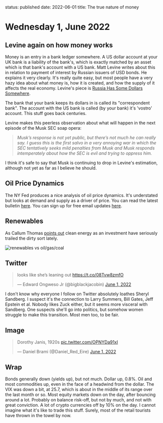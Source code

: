 status: published
date: 2022-06-01
title: The true nature of money

# Wednesday  1, June 2022

## Levine again on how money works

Money is an entry in a bank ledger somewhere.
A US dollar account at your UK bank is a liability of the bank's, which is exactly matched by an asset which is that bank's account with a US bank.
Matt Levine writes about this in relation to payment of interest by Russian issuers of USD bonds.
He explains it very clearly. It's really quite easy, but most people have a very hazy idea about what money is, how it is created, and how the supply of it affects the real economy. Levine's piece is [Russia Has Some Dollars Somewhere](https://www.bloomberg.com/opinion/articles/2022-05-31/russia-has-some-dollars-somewhere).

The bank that your bank keeps its dollars in is called its "correspondent bank". The account with the US bank is called (by your bank) it's 'vostro' account.
This stuff goes back centuries.

Levine makes this peerless observation about what will happen in the next episode of the Musk SEC soap opera:

> _Musk’s response is not yet public, but there’s not much he can really say. I guess this is the first salvo in a very annoying war in which the SEC tentatively seeks mild penalties from Musk and Musk responds intemperately about how the SEC is evil and trying to oppress him._

I think it's safe to say that Musk is continuing to drop in Levine's estimation, although not yet as far as I believe he should.

## Oil Price Dynamics

The NY Fed produces a nice analysis of oil price dynamics. It's understated but looks at demand and supply as a driver of price. You can read the latest bulletin [here](https://www.newyorkfed.org/medialibrary/media/research/policy/oil_decomposition/oil-decomp_2022-0531.pdf?la=en).  You can sign up for free email updates [here](https://www.newyorkfed.org/research/policy/oil_price_dynamics_report).


## Renewables

As Callum Thomas [points out](https://topdowncharts.substack.com/p/chart-of-the-week-and-weekly-report-aef?token=eyJ1c2VyX2lkIjoxMTAyMDI1LCJwb3N0X2lkIjo1NzI2NDcyNSwiXyI6IjJTQkZvIiwiaWF0IjoxNjU0MDc3ODI0LCJleHAiOjE2NTQwODE0MjQsImlzcyI6InB1Yi0zNTAwNTgiLCJzdWIiOiJwb3N0LXJlYWN0aW9uIn0.ilD6DjRBpUY5iG7j5xiIDKXN0UWHuQioi52fuWfhRGk&s=r) clean energy as an investment have seriously trailed the dirty sort lately.

![renewables vs oil/gas/coal](https://substackcdn.com/image/fetch/f_auto,q_auto:good,fl_progressive:steep/https%3A%2F%2Fbucketeer-e05bbc84-baa3-437e-9518-adb32be77984.s3.amazonaws.com%2Fpublic%2Fimages%2F09a48d34-82d8-4809-912f-46372c0a617d_1826x1236.png)

## Twitter

<blockquote class="twitter-tweet"><p lang="en" dir="ltr">looks like she’s leaning out <a href="https://t.co/08Tvw8zmfO">https://t.co/08Tvw8zmfO</a></p>&mdash; Edward Ongweso Jr (@bigblackjacobin) <a href="https://twitter.com/bigblackjacobin/status/1532089378075557893?ref_src=twsrc%5Etfw">June 1, 2022</a></blockquote> <script async src="https://platform.twitter.com/widgets.js" charset="utf-8"></script> 

I don't know why everyone I follow on Twitter absolutely loathes Sheryl Sandberg. 
I suspect it's the connection to Larry Summers, Bill Gates, Jeff Epstein et al.
Nobody likes Zuck either, but it seems more visceral with Sandberg.
One suspects she'll go into politics, but somehow women struggle to make this transition. 
Most men too, to be fair.

## Image

<blockquote class="twitter-tweet"><p lang="en" dir="ltr">Dorothy Janis, 1920s <a href="https://t.co/OPNYDa91xI">pic.twitter.com/OPNYDa91xI</a></p>&mdash; Daniel Brami (@Daniel_Red_Eire) <a href="https://twitter.com/Daniel_Red_Eire/status/1532016087193333761?ref_src=twsrc%5Etfw">June 1, 2022</a></blockquote> <script async src="https://platform.twitter.com/widgets.js" charset="utf-8"></script> 

## Wrap

Bonds generally down (yields up), but not much.
Dollar up, 0.8%.
Oil and most commodities up, even in the face of a headwind from the dollar.
The VIX was down a bit, at 25.7, which is about in the middle of its range over the last month or so.
Most equity markets down on the day, after bouncing around a lot.
Probably on balance risk-off, but not by much, and not with great conviction.
A lot of crypto currencies off by 10% on the day.
I cannot imagine what it's like to trade this stuff. 
Surely, most of the retail tourists have thrown in the towel by now.



